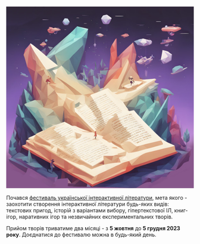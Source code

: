 ![IFComp 2023 logo](./2023-10-05-ua-intfiction-festival-2023.jpg)

Почався [фестиваль української інтерактивної літератури](https://itch.io/jam/ukrainian-interactive-fiction-festival-2023), мета якого - заохотити створення інтерактивної літератури будь-яких видів: текстових пригод, історій з варіантами вибору, гіпертекстової ІЛ, книг-ігор, наративних ігор та незвичайних експериментальних творів. 

Прийом творів триватиме два місяці - з **5 жовтня** до **5 грудня 2023 року**. Доєднатися до фестивалю можна в будь-який день.
